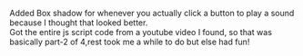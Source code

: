 Added Box shadow for whenever you actually click a button to play a sound because I thought that looked better. \
Got the entire js script code from a youtube video I found, so that was basically part-2 of 4,rest took me a while to do but else had fun!
